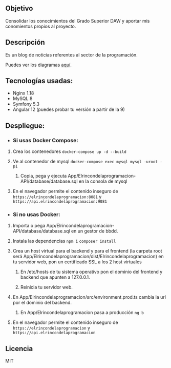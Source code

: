 ## Objetivo
Consolidar los conocimientos del Grado Superior DAW y aportar mis conomientos propios
al proyecto.

## Descripción
Es un blog de noticias referentes al sector de la programación.

Puedes ver los diagramas [aquí](https://github.com/Pacorb94/ProyectoDAW/blob/master/Diagramas/).

## Tecnologías usadas:
* Nginx 1.18
* MySQL 8
* Symfony 5.3
* Angular 12 (puedes probar tu versión a partir de la 9)

## Despliegue:
* ### Si usas Docker Compose:
 1. Crea los contenedores `docker-compose up -d --build`
 2. Ve al contenedor de mysql `docker-compose exec mysql mysql -uroot -p1`
        
    1. Copia, pega y ejecuta App/Elrincondelaprogramacion-API/database/database.sql en la consola de mysql

 3. En el navegador permite el contenido inseguro de `https://elrincondelaprogramacion:8081` 
    y `https://api.elrincondelaprogramacion:9081`

* ### Si no usas Docker:
 1. Importa o pega App/Elrincondelaprogramacion-API/database/database.sql en un gestor de bbdd.
 2. Instala las dependencias `npm i` `composer install`
 3. Crea un host virtual para el backend y para el frontend (la carpeta root será App/Elrincondelaprogramacion/dist/Elrincondelaprogramacion) en tu servidor web, pon un certificado SSL a los 2 host virtuales

    1. En /etc/hosts de tu sistema operativo pon el dominio del frontend y backend que apunten a 127.0.0.1.

    2. Reinicia tu servidor web.

 4. En App/Elrincondelaprogramacion/src/environment.prod.ts cambia la url por el dominio del backend.

    1. En App/Elrincondelaprogramacion pasa a producción `ng b`

 5. En el navegador permite el contenido inseguro de `https://elrincondelaprogramacion` y 
 `https://api.elrincondelaprogramacion`

## Licencia
MIT
